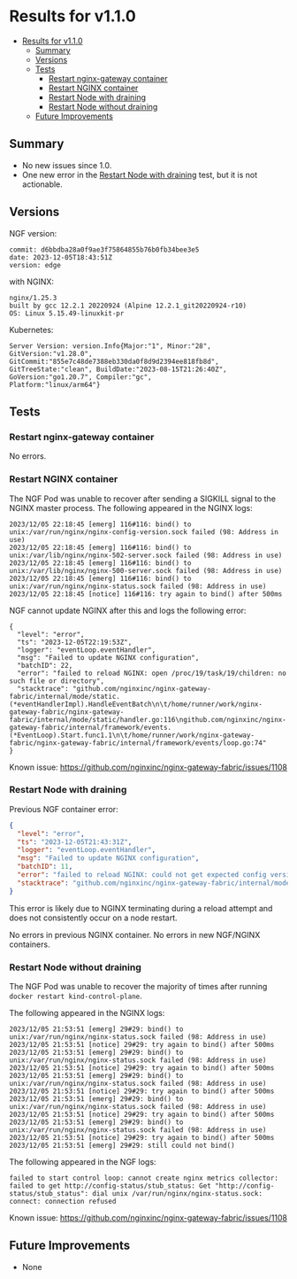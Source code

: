 # Results for v1.1.0

<!-- TOC -->
- [Results for v1.1.0](#results-for-v110)
  - [Summary](#summary)
  - [Versions](#versions)
  - [Tests](#tests)
    - [Restart nginx-gateway container](#restart-nginx-gateway-container)
    - [Restart NGINX container](#restart-nginx-container)
    - [Restart Node with draining](#restart-node-with-draining)
    - [Restart Node without draining](#restart-node-without-draining)
  - [Future Improvements](#future-improvements)
<!-- TOC -->


## Summary

- No new issues since 1.0.
- One new error in the [Restart Node with draining](#restart-node-with-draining) test, but it is not actionable.

## Versions

NGF version:


```text
commit: d6bbdba28a0f9ae3f75864855b76b0fb34bee3e5
date: 2023-12-05T18:43:51Z
version: edge
```

with NGINX:

```text
nginx/1.25.3
built by gcc 12.2.1 20220924 (Alpine 12.2.1_git20220924-r10)
OS: Linux 5.15.49-linuxkit-pr
```


Kubernetes:

```text
Server Version: version.Info{Major:"1", Minor:"28",
GitVersion:"v1.28.0",
GitCommit:"855e7c48de7388eb330da0f8d9d2394ee818fb8d",
GitTreeState:"clean", BuildDate:"2023-08-15T21:26:40Z",
GoVersion:"go1.20.7", Compiler:"gc",
Platform:"linux/arm64"}
```

## Tests

### Restart nginx-gateway container

No errors.

### Restart NGINX container

The NGF Pod was unable to recover after sending a SIGKILL signal to the NGINX master process.
The following appeared in the NGINX logs:

```text
2023/12/05 22:18:45 [emerg] 116#116: bind() to unix:/var/run/nginx/nginx-config-version.sock failed (98: Address in use)
2023/12/05 22:18:45 [emerg] 116#116: bind() to unix:/var/lib/nginx/nginx-502-server.sock failed (98: Address in use)
2023/12/05 22:18:45 [emerg] 116#116: bind() to unix:/var/lib/nginx/nginx-500-server.sock failed (98: Address in use)
2023/12/05 22:18:45 [emerg] 116#116: bind() to unix:/var/run/nginx/nginx-status.sock failed (98: Address in use)
2023/12/05 22:18:45 [notice] 116#116: try again to bind() after 500ms
```

NGF cannot update NGINX after this and logs the following error:

```text
{
  "level": "error",
  "ts": "2023-12-05T22:19:53Z",
  "logger": "eventLoop.eventHandler",
  "msg": "Failed to update NGINX configuration",
  "batchID": 22,
  "error": "failed to reload NGINX: open /proc/19/task/19/children: no such file or directory",
  "stacktrace": "github.com/nginxinc/nginx-gateway-fabric/internal/mode/static.(*eventHandlerImpl).HandleEventBatch\n\t/home/runner/work/nginx-gateway-fabric/nginx-gateway-fabric/internal/mode/static/handler.go:116\ngithub.com/nginxinc/nginx-gateway-fabric/internal/framework/events.(*EventLoop).Start.func1.1\n\t/home/runner/work/nginx-gateway-fabric/nginx-gateway-fabric/internal/framework/events/loop.go:74"
}
```

Known issue: https://github.com/nginxinc/nginx-gateway-fabric/issues/1108


### Restart Node with draining

Previous NGF container error:

```json
{
  "level": "error",
  "ts": "2023-12-05T21:43:31Z",
  "logger": "eventLoop.eventHandler",
  "msg": "Failed to update NGINX configuration",
  "batchID": 11,
  "error": "failed to reload NGINX: could not get expected config version 7: error getting client: Get \"http://config-version/version\": dial unix /var/run/nginx/nginx-config-version.sock: connect: no such file or directory",
  "stacktrace": "github.com/nginxinc/nginx-gateway-fabric/internal/mode/static.(*eventHandlerImpl).HandleEventBatch\n\t/home/runner/work/nginx-gateway-fabric/nginx-gateway-fabric/internal/mode/static/handler.go:116\ngithub.com/nginxinc/nginx-gateway-fabric/internal/framework/events.(*EventLoop).Start.func1.1\n\t/home/runner/work/nginx-gateway-fabric/nginx-gateway-fabric/internal/framework/events/loop.go:74"
}
```

This error is likely due to NGINX terminating during a reload attempt and does not consistently occur on a node restart.

No errors in previous NGINX container.
No errors in new NGF/NGINX containers.

### Restart Node without draining

The NGF Pod was unable to recover the majority of times after running `docker restart kind-control-plane`.

The following appeared in the NGINX logs:

```text
2023/12/05 21:53:51 [emerg] 29#29: bind() to unix:/var/run/nginx/nginx-status.sock failed (98: Address in use)
2023/12/05 21:53:51 [notice] 29#29: try again to bind() after 500ms
2023/12/05 21:53:51 [emerg] 29#29: bind() to unix:/var/run/nginx/nginx-status.sock failed (98: Address in use)
2023/12/05 21:53:51 [notice] 29#29: try again to bind() after 500ms
2023/12/05 21:53:51 [emerg] 29#29: bind() to unix:/var/run/nginx/nginx-status.sock failed (98: Address in use)
2023/12/05 21:53:51 [notice] 29#29: try again to bind() after 500ms
2023/12/05 21:53:51 [emerg] 29#29: bind() to unix:/var/run/nginx/nginx-status.sock failed (98: Address in use)
2023/12/05 21:53:51 [notice] 29#29: try again to bind() after 500ms
2023/12/05 21:53:51 [emerg] 29#29: bind() to unix:/var/run/nginx/nginx-status.sock failed (98: Address in use)
2023/12/05 21:53:51 [notice] 29#29: try again to bind() after 500ms
2023/12/05 21:53:51 [emerg] 29#29: still could not bind()
```

The following appeared in the NGF logs:

```text
failed to start control loop: cannot create nginx metrics collector: failed to get http://config-status/stub_status: Get "http://config-status/stub_status": dial unix /var/run/nginx/nginx-status.sock: connect: connection refused
```

Known issue: https://github.com/nginxinc/nginx-gateway-fabric/issues/1108

## Future Improvements

- None
